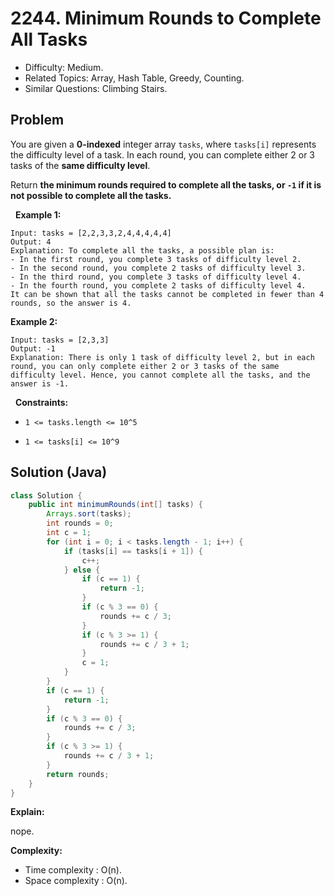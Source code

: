 # 2244. Minimum Rounds to Complete All Tasks

- Difficulty: Medium.
- Related Topics: Array, Hash Table, Greedy, Counting.
- Similar Questions: Climbing Stairs.

## Problem

You are given a **0-indexed** integer array ```tasks```, where ```tasks[i]``` represents the difficulty level of a task. In each round, you can complete either 2 or 3 tasks of the **same difficulty level**.

Return **the **minimum** rounds required to complete all the tasks, or **```-1```** if it is not possible to complete all the tasks.**

 
**Example 1:**

```
Input: tasks = [2,2,3,3,2,4,4,4,4,4]
Output: 4
Explanation: To complete all the tasks, a possible plan is:
- In the first round, you complete 3 tasks of difficulty level 2. 
- In the second round, you complete 2 tasks of difficulty level 3. 
- In the third round, you complete 3 tasks of difficulty level 4. 
- In the fourth round, you complete 2 tasks of difficulty level 4.  
It can be shown that all the tasks cannot be completed in fewer than 4 rounds, so the answer is 4.
```

**Example 2:**

```
Input: tasks = [2,3,3]
Output: -1
Explanation: There is only 1 task of difficulty level 2, but in each round, you can only complete either 2 or 3 tasks of the same difficulty level. Hence, you cannot complete all the tasks, and the answer is -1.
```

 
**Constraints:**


	
- ```1 <= tasks.length <= 10^5```
	
- ```1 <= tasks[i] <= 10^9```



## Solution (Java)

```java
class Solution {
    public int minimumRounds(int[] tasks) {
        Arrays.sort(tasks);
        int rounds = 0;
        int c = 1;
        for (int i = 0; i < tasks.length - 1; i++) {
            if (tasks[i] == tasks[i + 1]) {
                c++;
            } else {
                if (c == 1) {
                    return -1;
                }
                if (c % 3 == 0) {
                    rounds += c / 3;
                }
                if (c % 3 >= 1) {
                    rounds += c / 3 + 1;
                }
                c = 1;
            }
        }
        if (c == 1) {
            return -1;
        }
        if (c % 3 == 0) {
            rounds += c / 3;
        }
        if (c % 3 >= 1) {
            rounds += c / 3 + 1;
        }
        return rounds;
    }
}
```

**Explain:**

nope.

**Complexity:**

* Time complexity : O(n).
* Space complexity : O(n).
